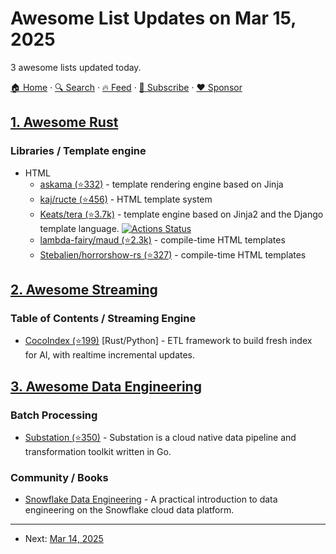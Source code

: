 # Awesome List Updates on Mar 15, 2025

3 awesome lists updated today.

[🏠 Home](/README.md) · [🔍 Search](https://www.trackawesomelist.com/search/) · [🔥 Feed](https://www.trackawesomelist.com/rss.xml) · [📮 Subscribe](https://trackawesomelist.us17.list-manage.com/subscribe?u=d2f0117aa829c83a63ec63c2f&id=36a103854c) · [❤️  Sponsor](https://github.com/sponsors/theowenyoung)



## [1. Awesome Rust](/content/rust-unofficial/awesome-rust/README.md)

### Libraries / Template engine

*   HTML
    *   [askama (⭐332)](https://github.com/askama-rs/askama) - template rendering engine based on Jinja
    *   [kaj/ructe (⭐456)](https://github.com/kaj/ructe) - HTML template system
    *   [Keats/tera (⭐3.7k)](https://github.com/Keats/tera) - template engine based on Jinja2 and the Django template language. [![Actions Status](https://github.com/Keats/tera/workflows/ci/badge.svg?branch=master)](https://github.com/Keats/tera/actions)
    *   [lambda-fairy/maud (⭐2.3k)](https://github.com/lambda-fairy/maud) - compile-time HTML templates
    *   [Stebalien/horrorshow-rs (⭐327)](https://github.com/Stebalien/horrorshow-rs) - compile-time HTML templates

## [2. Awesome Streaming](/content/manuzhang/awesome-streaming/README.md)

### Table of Contents / Streaming Engine

*   [CocoIndex (⭐199)](https://github.com/cocoindex-io/cocoindex) \[Rust/Python] - ETL framework to build fresh index for AI, with realtime incremental updates.

## [3. Awesome Data Engineering](/content/igorbarinov/awesome-data-engineering/README.md)

### Batch Processing

*   [Substation (⭐350)](https://github.com/brexhq/substation) - Substation is a cloud native data pipeline and transformation toolkit written in Go.

### Community / Books

*   [Snowflake Data Engineering](https://www.manning.com/books/snowflake-data-engineering) - A practical introduction to data engineering on the Snowflake cloud data platform.

---

- Next: [Mar 14, 2025](/content/2025/03/14/README.md)